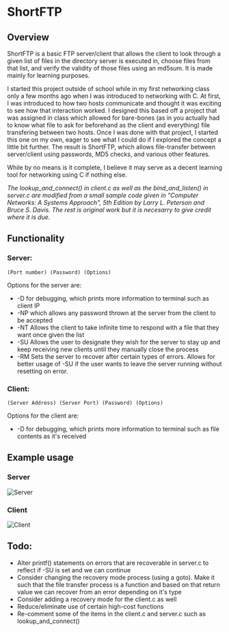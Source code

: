 # ShortFTP

## Overview
ShortFTP is a basic FTP server/client that allows the client to look through a given list of files in the directory server is executed in, choose files from that list, and verify the validity of those files using an md5sum. It is made mainly for learning purposes.


I started this project outside of school while in my first networking class only a few months ago when I was introduced to networking with C. At first, I was introduced to how two hosts communicate and thought it was exciting to see how that interaction worked. I designed this based off a project that was assigned in class which allowed for bare-bones (as in you actually had to know what file to ask for beforehand as the client and everything) file transfering between two hosts. Once I was done with that project, I started this one on my own, eager to see what I could do if I explored the concept a little bit further. The result is ShortFTP, which allows file-transfer between server/client using passwords, MD5 checks, and various other features. 


While by no means is it complete, I believe it may serve as a decent learning tool for networking using C if nothing else.


*The lookup_and_connect() in client.c as well as the bind_and_listen() in server.c are modified from a small sample code given in "Computer Networks: A Systems Approach", 5th Edition by Larry L. Peterson and Bruce S. Davis. The rest is original work but it is necesarry to give credit where it is due.*


## Functionality
### Server:
`(Port number) (Password) (Options)`

Options for the server are:
* -D for debugging, which prints more information to terminal such as client IP
* -NP which allows any password thrown at the server from the client to be accepted
* -NT Allows the client to take infinite time to respond with a file that they want once given the list
* -SU Allows the user to designate they wish for the server to stay up and keep receiving new clients until they manually close the process
* -RM Sets the server to recover after certain types of errors. Allows for better usage of -SU if the user wants to leave the server running without resetting on error.


### Client:
`(Server Address) (Server Port) (Password) (Options)`

Options for the client are:
* -D for debugging, which prints more information to terminal such as file contents as it's received


## Example usage
### Server
![Server](https://imgur.com/RmRxzsW.png)


### Client
![Client](https://imgur.com/AlHhq4W.png)


## Todo:
* Alter printf() statements on errors that are recoverable in server.c to reflect if -SU is set and we can continue
* Consider changing the recovery mode process (using a goto). Make it such that the file transfer process is a function and based on that return value we can recover from an error depending on it's type
* Consider adding a recovery mode for the client.c as well
* Reduce/eliminate use of certain high-cost functions
* Re-comment some of the items in the client.c and server.c such as lookup_and_connect()